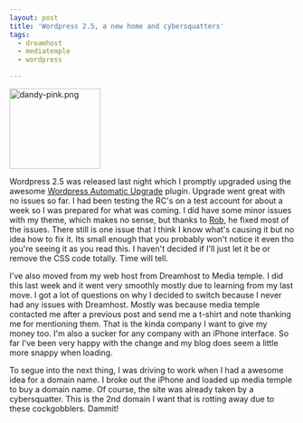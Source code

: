 ```yaml
---
layout: post
title: 'Wordpress 2.5, a new home and cybersquatters'
tags:
  - dreamhost
  - mediatemple
  - wordpress

---
```


<p><img src="http://www.the8thsign.com/wp-content/uploads/2008/03/dandy-pink.png" alt="dandy-pink.png" border="0" width="161" height="142" /></p>

<p>Wordpress 2.5 was released last night which I promptly upgraded using the awesome <a href="http://techie-buzz.com/wordpress-plugins/wordpress-automatic-upgrade-plugin.html">Wordpress Automatic Upgrade</a> plugin. Upgrade went great with no issues so far. I had been testing the RC's on a test account for about a week so I was prepared for what was coming. I did have some minor issues with my theme, which makes no sense, but thanks to <a href="http://www.robblatt.com">Rob</a>, he fixed most of the issues. There still is one issue that I think I know what's causing it but no idea how to fix it. Its small enough that you probably won't notice it even tho you're seeing it as you read this. I haven't decided if I'll just let it be or remove the CSS code totally. Time will tell.</p>

<p>I've also moved from my web host from Dreamhost to Media temple. I did this last week and it went very smoothly mostly due to learning from my last move. I got a lot of questions on why I decided to switch because I never had any issues with Dreamhost. Mostly was because media temple contacted me after a previous post and send me a  t-shirt and note thanking me for mentioning them. That is the kinda company I want to give my money too. I'm also a sucker for any company with an iPhone interface. So far I've been very happy with the change and my blog does seem a little more snappy when loading.</p>

<p>To segue into the next thing, I was driving to work when I had a awesome idea for a domain name. I broke out the iPhone and loaded up media temple to buy a domain name. Of course, the site was already taken by a cybersquatter. This is the 2nd domain I want that is rotting away due to these cockgobblers. Dammit! </p>

